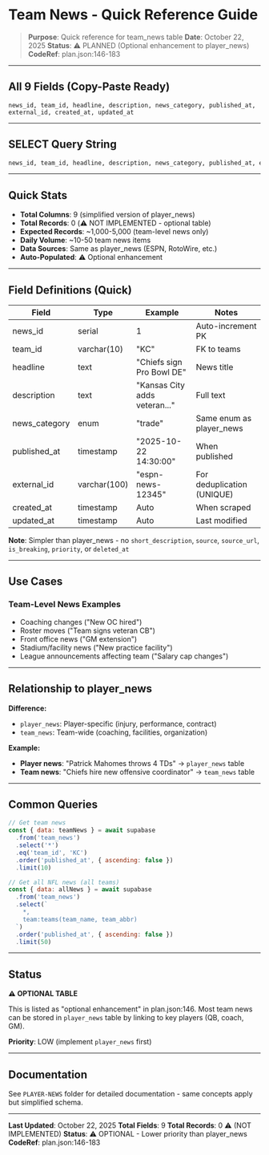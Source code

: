 # Team News - Quick Reference Guide

> **Purpose**: Quick reference for team_news table
> **Date**: October 22, 2025
> **Status**: ⚠️ PLANNED (Optional enhancement to player_news)
> **CodeRef**: plan.json:146-183

---

## All 9 Fields (Copy-Paste Ready)

```
news_id, team_id, headline, description, news_category, published_at, external_id, created_at, updated_at
```

---

## SELECT Query String

```sql
news_id, team_id, headline, description, news_category, published_at, external_id, created_at, updated_at
```

---

## Quick Stats

- **Total Columns**: 9 (simplified version of player_news)
- **Total Records**: 0 (⚠️ NOT IMPLEMENTED - optional table)
- **Expected Records**: ~1,000-5,000 (team-level news only)
- **Daily Volume**: ~10-50 team news items
- **Data Sources**: Same as player_news (ESPN, RotoWire, etc.)
- **Auto-Populated**: ⚠️ Optional enhancement

---

## Field Definitions (Quick)

| Field | Type | Example | Notes |
|-------|------|---------|-------|
| news_id | serial | 1 | Auto-increment PK |
| team_id | varchar(10) | "KC" | FK to teams |
| headline | text | "Chiefs sign Pro Bowl DE" | News title |
| description | text | "Kansas City adds veteran..." | Full text |
| news_category | enum | "trade" | Same enum as player_news |
| published_at | timestamp | "2025-10-22 14:30:00" | When published |
| external_id | varchar(100) | "espn-news-12345" | For deduplication (UNIQUE) |
| created_at | timestamp | Auto | When scraped |
| updated_at | timestamp | Auto | Last modified |

**Note**: Simpler than player_news - no `short_description`, `source`, `source_url`, `is_breaking`, `priority`, or `deleted_at`

---

## Use Cases

### Team-Level News Examples

- Coaching changes ("New OC hired")
- Roster moves ("Team signs veteran CB")
- Front office news ("GM extension")
- Stadium/facility news ("New practice facility")
- League announcements affecting team ("Salary cap changes")

---

## Relationship to player_news

**Difference:**
- `player_news`: Player-specific (injury, performance, contract)
- `team_news`: Team-wide (coaching, facilities, organization)

**Example:**
- **Player news**: "Patrick Mahomes throws 4 TDs" → `player_news` table
- **Team news**: "Chiefs hire new offensive coordinator" → `team_news` table

---

## Common Queries

```javascript
// Get team news
const { data: teamNews } = await supabase
  .from('team_news')
  .select('*')
  .eq('team_id', 'KC')
  .order('published_at', { ascending: false })
  .limit(10)

// Get all NFL news (all teams)
const { data: allNews } = await supabase
  .from('team_news')
  .select(`
    *,
    team:teams(team_name, team_abbr)
  `)
  .order('published_at', { ascending: false })
  .limit(50)
```

---

## Status

**⚠️ OPTIONAL TABLE**

This is listed as "optional enhancement" in plan.json:146. Most team news can be stored in `player_news` table by linking to key players (QB, coach, GM).

**Priority**: LOW (implement `player_news` first)

---

## Documentation

See `PLAYER-NEWS` folder for detailed documentation - same concepts apply but simplified schema.

---

**Last Updated**: October 22, 2025
**Total Fields**: 9
**Total Records**: 0 ⚠️ (NOT IMPLEMENTED)
**Status**: ⚠️ OPTIONAL - Lower priority than player_news
**CodeRef**: plan.json:146-183
